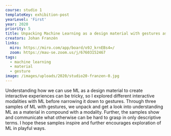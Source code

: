 ```yaml
---
course: studio 1
templateKey: exhibition-post
yearLevel: 'First'
year: 2020
priority: 5
title: Unpacking Machine Learning as a design material with gestures as a modality
creators: Johan Franzén
links:
  miro: https://miro.com/app/board/o9J_krnEBs4=/
  zoom: https://mau-se.zoom.us/j/67603152467
tags:
  - machine learning
  - material
  - gesture
image: /images/uploads/2020/studio20-franzen-0.jpg
---
```


Understanding how we can use ML as a design material to create interactive experiences can be tricky, so I explored different interactive modalities with ML before narrowing it down to gestures. Through three samples of ML with gestures, we unpack and get a look into understanding ML as a material in compound with a modality. Further, the samples show and communicate what otherwise can be hard to grasp in only descriptive terms. I hope these samples inspire and further encourages exploration of ML in playful ways.
